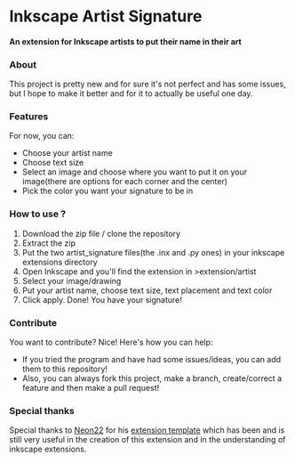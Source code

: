 # Inkscape Artist Signature
#### An extension for Inkscape artists to put their name in their art
### About

This project is pretty new and for sure it's not perfect and has some issues, 
but I hope to make it better and for it to actually be useful one day.

### Features

For now, you can:
- Choose your artist name
- Choose text size
- Select an image and choose where you want to put it on your image(there are options for each corner and the center)
- Pick the color you want your signature to be in

### How to use ?

1. Download the zip file / clone the repository
2. Extract the zip
3. Put the two artist_signature files(the .inx and .py ones) in your inkscape extensions directory
4. Open Inkscape and you'll find the extension in >extension/artist
5. Select your image/drawing
6. Put your artist name, choose text size, text placement and text color
7. Click apply. Done! You have your signature!

### Contribute

You want to contribute? Nice! Here's how you can help:

- If you tried the program and have had some issues/ideas, you can add them to this repository!
- Also, you can always fork this project, make a branch, create/correct a feature and then make a pull request!

### Special thanks
Special thanks to [Neon22](https://github.com/Neon22) for his [extension template](https://github.com/Neon22/inkscape_extension_template) which has been and is still very useful in the creation of this extension and in the understanding of inkscape extensions.
